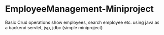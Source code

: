 # EmployeeManagement-Miniproject
Basic Crud operations show employees, search employee etc.
using java as a backend servlet, jsp, jdbc (simple miniproject)

